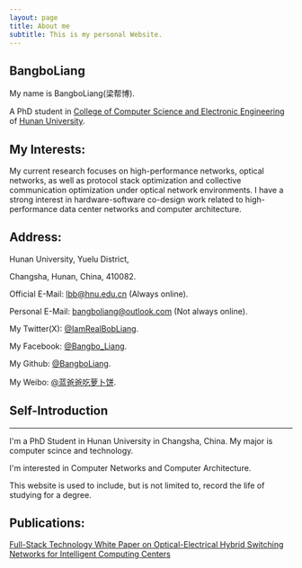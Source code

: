 ```yaml
---
layout: page
title: About me
subtitle: This is my personal Website.
---
```


## BangboLiang

My name is BangboLiang(梁帮博).

A PhD student in [College of Computer Science and Electronic Engineering](http://csee.hnu.edu.cn/) of [Hunan  University](http://www.hnu.edu.cn/).

## My Interests:
My current research focuses on high-performance networks, optical networks, as well as protocol stack optimization and collective communication optimization under optical network environments. I have a strong interest in hardware-software co-design work related to high-performance data center networks and computer architecture.

## Address:

Hunan University, Yuelu District,

Changsha, Hunan, China, 410082.

Official E-Mail: lbb@hnu.edu.cn (Always online).

Personal E-Mail: bangboliang@outlook.com (Not always online).

My Twitter(X): [@IamRealBobLiang](https://twitter.com/IamRealBobLiang).

My Facebook: [@Bangbo_Liang](https://www.facebook.com/profile.php?id=100083663814660).

My Github: [@BangboLiang](https://github.com/BangboLiang).

My Weibo: [@蓝爸爸吃萝卜饼](https://weibo.com/u/6385610743).

## Self-Introduction

***

I'm a PhD Student in Hunan University in Changsha, China. My major is computer scince and technology. 

I'm interested in Computer Networks and Computer Architecture.

This website is used to include, but is not limited to, record the life of studying for a degree.

## Publications:

[Full-Stack Technology White Paper on Optical-Electrical Hybrid Switching Networks for Intelligent Computing Centers](https://gitee.com/bangboliang/opti-net-lab/raw/master/whitepaper.pdf)